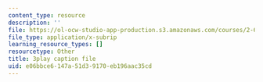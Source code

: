 ```yaml
---
content_type: resource
description: ''
file: https://ol-ocw-studio-app-production.s3.amazonaws.com/courses/2-627-fundamentals-of-photovoltaics-fall-2013/e06bbce6147a51d39170eb196aac35cd_LOVZE9WalRE.vtt
file_type: application/x-subrip
learning_resource_types: []
resourcetype: Other
title: 3play caption file
uid: e06bbce6-147a-51d3-9170-eb196aac35cd
---
```

